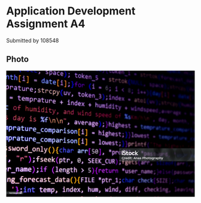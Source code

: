 # Application Development Assignment A4

Submitted by 108548 


## Photo

![Python (Ana Photography, 2022)](foto/pic1.jpg)
